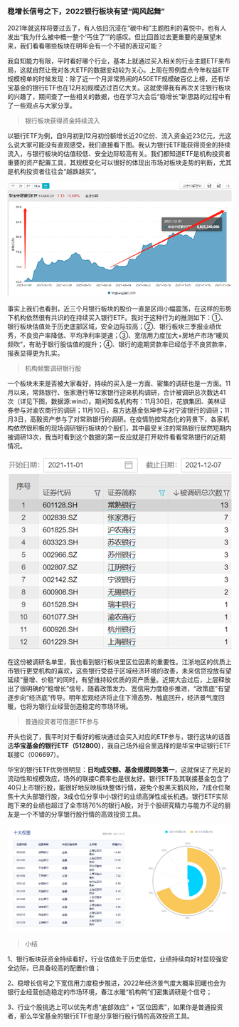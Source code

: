 ### 稳增长信号之下，2022银行板块有望“闻风起舞”

2021年就这样将要过去了，有人依旧沉浸在“碳中和”主题胜利的喜悦中，也有人发出“我为什么被中概一整个‘丐住了’”的感叹。但比回首过去更重要的是展望未来，我们看看哪些板块在明年会有一个不错的表现可能？

我自知能力有限，平时看好哪个行业，基本上就通过买入相关的行业主题ETF来布局，这就自然让我对各大ETF的数据变动较为关心。上周在照例盘点今年权益ETF规模榜单的时候发现：除了近一个月非常热闹的A50ETF规模破百亿上榜，还有华宝基金的银行ETF也在12月初规模迈过百亿大关。这就使得我有再次关注银行板块的兴趣了，期间查了一些相关的数据，也在学习大会后“稳增长”新思路的过程中有了一些观点与大家分享。

> 银行板块获得资金持续流入

以银行ETF为例，自9月初到12月初份额增长近20亿份、流入资金近23亿元，光这么说大家可能没有直观感受，我们直接看下图。我认为银行ETF能获得资金的持续流入，与银行板块的估值较低、安全边际较高有关。我们都知道ETF是机构投资者重要的资产配置工具，其规模变化可以很好的体现出市场对板块走势的判断，尤其是机构投资者往往会“越跌越买”。

![规模增长](../img/hbyh-2-1.png)

事实上我们也看到，近三个月银行板块的股价一直是区间小幅震荡，在这样的形势下机构依然很有共识的在持续买入银行ETF。我对于这种行为的推测如下：①、银行板块估值处于历史底部区域，安全边际较高；②、银行板块三季报业绩优秀，不良资产率降低、平均净利率提速；③、宽信用力度加大+房地产市场“暖风频吹”，有助于银行股估值的提升；④、银行的逾期贷款率已经低于不良贷款率，报表显得更为扎实。

> 机构频繁调研银行股

一个板块未来是否被大家看好，持续的买入是一方面、密集的调研也是一方面。11月以来，常熟银行、张家港行等12家银行迎来机构调研，合计被调研总次数达41次（详见下图，数据源:wind）。期间知名机构有：11月30日，花旗集团、美林证券参与对渝农商行的调研；11月10日，易方达基金张坤参与对宁波银行的调研；11月3日，高毅资产参与了对常熟银行的调研。在疫情防控常态化的背景下，各家机构依然很积极的现场调研银行板块的个股们，其中最受关注的常熟银行居然短期内被调研13次，我当时看到这个数据的第一反应就是打开软件看看常熟银行的近期情况。

![机构调研](../img/hbyh-2-2.png)

在这份被调研名单里，我也看到银行板块里区位因素的重要性。江浙地区的优质上市银行更受机构的喜欢，这些银行受益于区域经济环境的改善，未来信贷投放有望延续“量增、价稳”的同时，有望维持较优质的资产质量。近期大会过后，上层释放出了很明确的“稳增长”信号，随着政策发力、宽信用力度稳步推进，“政策底”有望逐步向“经济底”传导。明年宏观经济将止住下滑态势、触底回升，经济景气度回暖，也将为银行业经营创造稳定的市场环境。

> 普通投资者可借道ETF参与

开头也说了，我平时对于看好的板块通过会买入对应的ETF参与，银行这块的话首选**华宝基金的银行ETF（512800）**，我自己场外组合里选择的是华宝中证银行ETF联接C（006697）。

华宝的银行ETF优势很明显：**日均成交额、基金规模同类第一**，这就保证了充足的流动性和规模效应，场外的联接C费率也是很友好。银行ETF及其联接基金包含了40只上市银行股，能很好地反映板块整体行情，避免个股黑天鹅风险，7成仓位聚焦十大头部银行股，3成仓位分享中小银行的业绩高弹性成长机遇。银行ETF实际跑下来的业绩也超过了全市场76%的银行A股，对于个股研究精力与能力不足的朋友是一个不错的分享银行股行情的高效投资工具。

![权重](../img/hbyh-2-3.png)

> 小结

1、银行板块获资金持续看好，行业估值处于历史低位，业绩持续向好衬显较强安全边际，已具备较高的配置价值；

2、稳增长信号之下宽信用力度稳步推进，2022年经济景气度大概率回暖也会为银行业经营创造稳定的市场环境，春江水暖“机构鸭”们密集调研是个信号；

3、行业个股挑选上可以优先考虑“底部效应” + “区位因素”，如果你是普通投资者，那么华宝基金的银行ETF也是分享银行股行情的高效投资工具。